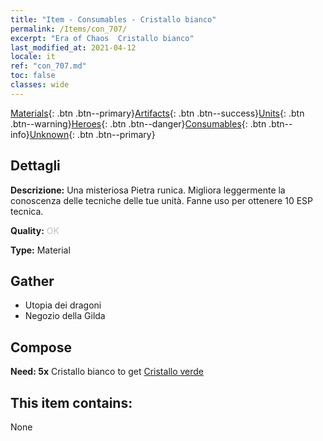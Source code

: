 ```yaml
---
title: "Item - Consumables - Cristallo bianco"
permalink: /Items/con_707/
excerpt: "Era of Chaos  Cristallo bianco"
last_modified_at: 2021-04-12
locale: it
ref: "con_707.md"
toc: false
classes: wide
---
```

 [Materials](/it/Items/){: .btn .btn--primary}[Artifacts](/it/Items/Artifacts/){: .btn .btn--success}[Units](/it/Items/Units/){: .btn .btn--warning}[Heroes](/it/Items/Heroes/){: .btn .btn--danger}[Consumables](/it/Items/Consumables/){: .btn .btn--info}[Unknown](/it/Items/Unknown/){: .btn .btn--primary}

## Dettagli
 **Descrizione:** Una misteriosa Pietra runica. Migliora leggermente la conoscenza delle tecniche delle tue unità. Fanne uso per ottenere 10 ESP tecnica.

 **Quality:** <span style="color: #C0C0C0">OK</span>

 **Type:** Material

## Gather

*    Utopia dei dragoni 
*    Negozio della Gilda 

## Compose

 **Need: 5x** Cristallo bianco to get [Cristallo verde](/it/Items/con_711/)

## This item contains:

  None

